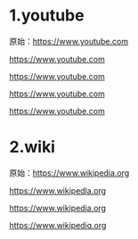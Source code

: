# 1.youtube

原始：https://www.youtube.com

https://www.youtube.сom

https://www.youtube.ϲom

https://www.youtube.cоm

https://www.youtube.cοm



# 2.wiki

原始：https://www.wikipedia.org

https://www.wikipedla.org

https://www.wikipediа.org

https://www.wikipediɑ.org

